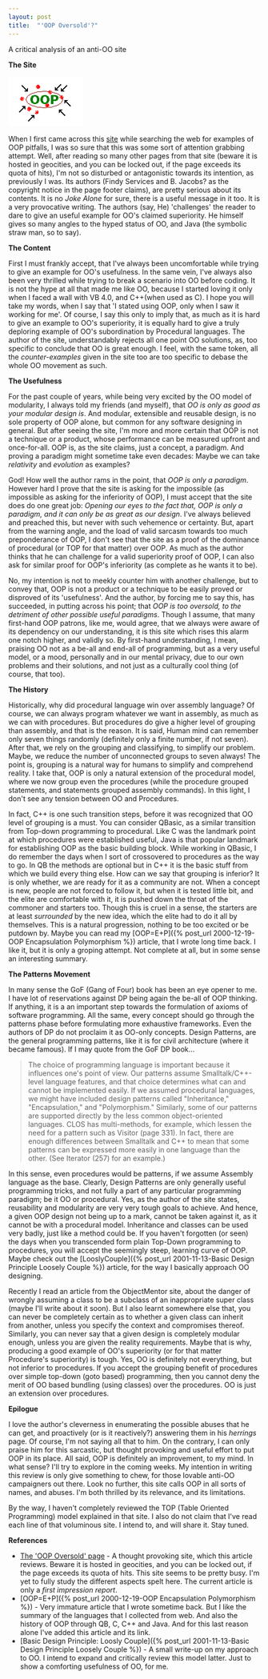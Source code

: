 ```yaml
---
layout: post
title:  "'OOP Oversold'?"
---
```


A critical analysis of an anti-OO site

**The Site**

![Site Image](/assets/images/OOP%20Oversold/5add67def13256b0182e6984a9e993a2.jpg)

When I first came across this [site](https://tattvum.com/Articles/2002/2002-03/2002-03-24/Ramu-SE-20020324-OopOversold.html#OOPBAD) while searching the web for examples of OOP pitfalls, I was so sure that this was some sort of attention grabbing attempt. Well, after reading so many other pages from that site (beware it is hosted in geocities, and you can be locked out, if the page exceeds its quota of hits), I'm not so disturbed or antagonistic towards its intention, as previously I was. Its authors (Findy Services and B. Jacobs? as the copyright notice in the page footer claims), are pretty serious about its contents. It is no *Joke Alone* for sure, there is a useful message in it too. It is a very provocative writing. The authors (say, He) 'challenges' the reader to dare to give an useful example for OO's claimed superiority. He himself gives so many angles to the hyped status of OO, and Java (the symbolic straw man, so to say).

**The Content**

First I must frankly accept, that I've always been uncomfortable while trying to give an example for OO's usefulness. In the same vein, I've always also been very thrilled while trying to break a scenario into OO before coding. It is not the hype at all that made me like OO, because I started loving it only when I faced a wall with VB 4.0, and C++(when used as C). I hope you will take my words, when I say that 'I stated using OOP, only when I saw it working for me'. Of course, I say this only to imply that, as much as it is hard to give an example to OO's superiority, it is equally hard to give a truly deploring example of OO's subordination by Procedural languages. The author of the site, understandably rejects all one point OO solutions, as, too specific to conclude that OO is great enough. I feel, with the same token, all the *counter-examples* given in the site too are too specific to debase the whole OO movement as such.

**The Usefulness**

For the past couple of years, while being very excited by the OO model of modularity, I always told my friends (and myself), that *OO is only as good as your modular design is*. And modular, extensible and reusable design, is no sole property of OOP alone, but common for any software designing in general. But after seeing the site, I'm more and more certain that OOP is not a technique or a product, whose performance can be measured upfront and once-for-all. OOP is, as the site claims, just a concept, a paradigm. And proving a paradigm might sometime take even decades: Maybe we can take *relativity* and *evolution* as examples?

God! How well the author rams in the point, that *OOP is only a paradigm*. However hard I prove that the site is asking for the impossible (as impossible as asking for the inferiority of OOP), I must accept that the site does do one great job: *Opening our eyes to the fact that, OOP is only a paradigm, and it can only be as great as our design*. I've always believed and preached this, but never with such vehemence or certainty. But, apart from the warning angle, and the load of valid sarcasm towards too much preponderance of OOP, I don't see that the site as a proof of the dominance of procedural (or TOP for that matter) over OOP. As much as the author thinks that he can challenge for a valid superiority proof of OOP, I can also ask for similar proof for OOP's inferiority (as complete as he wants it to be).

No, my intention is not to meekly counter him with another challenge, but to convey that, OOP is not a product or a technique to be easily proved or disproved of its 'usefulness'. And the author, by forcing me to say this, has succeeded, in putting across his point; that *OOP is too oversold, to the detriment of other possible useful paradigms*. Though I assume, that many first-hand OOP patrons, like me, would agree, that we always were aware of its dependency on our understanding, it is this site which rises this alarm one notch higher, and validly so. By first-hand understanding, I mean, praising OO not as a be-all and end-all of programming, but as a very useful model, or a mood, personally and in our mental privacy, due to our own problems and their solutions, and not just as a culturally cool thing (of course, that too).

**The History**

Historically, why did procedural language win over assembly language? Of course, we can always program whatever we want in assembly, as much as we can with procedures. But procedures do give a higher level of grouping than assembly, and that is the reason. It is said, Human mind can remember only seven things randomly (definitely only a finite number, if not seven). After that, we rely on the grouping and classifying, to simplify our problem. Maybe, we reduce the number of unconnected groups to seven always! The point is, grouping is a natural way for humans to simplify and comprehend reality. I take that, OOP is only a natural extension of the procedural model, where we now group even the procedures (while the procedure grouped statements, and statements grouped assembly commands). In this light, I don't see any tension between OO and Procedures.

In fact, C++ is one such transition steps, before it was recognized that OO level of grouping is a must. You can consider QBasic, as a similar transition from Top-down programming to procedural. Like C was the landmark point at which procedures were established useful, Java is that popular landmark for establishing OOP as the basic building block. While working in QBasic, I do remember the days when I sort of crossovered to procedures as the way to go. In QB the methods are optional but in C++ it is the basic stuff from which we build every thing else. How can we say that grouping is inferior? It is only whether, we are ready for it as a community are not. When a concept is new, people are not forced to follow it, but when it is tested little bit, and the elite are comfortable with it, it is pushed down the throat of the commoner and starters too. Though this is cruel in a sense, the starters are at least *surrounded* by the new idea, which the elite had to do it all by themselves. This is a natural progression, nothing to be too excited or be putdown by. Maybe you can read my [OOP=E+P]({% post_url 2000-12-19-OOP  Encapsulation  Polymorphism %}) article, that I wrote long time back. I like it, but it is only a groping attempt. Not complete at all, but in some sense an interesting summary.

**The Patterns Movement**

In many sense the GoF (Gang of Four) book has been an eye opener to me. I have lot of reservations against DP being again the be-all of OOP thinking. If anything, it is a an important step towards the formulation of axioms of software programming. All the same, every concept should go through the patterns phase before formulating more exhaustive frameworks. Even the authors of DP do not proclaim it as OO-only concepts. Design Patterns, are the general programming patterns, like it is for civil architecture (where it became famous). If I may quote from the GoF DP book...

> The choice of programming language is important because it influences one's point of view. Our patterns assume Smalltalk/C++-level language features, and that choice determines what can and cannot be implemented easily. If we assumed procedural languages, we might have included design patterns called "Inheritance," "Encapsulation," and "Polymorphism." Similarly, some of our patterns are supported directly by the less common object-oriented languages. CLOS has multi-methods, for example, which lessen the need for a pattern such as Visitor (page 331). In fact, there are enough differences between Smalltalk and C++ to mean that some patterns can be expressed more easily in one language than the other. (See Iterator (257) for an example.)

In this sense, even procedures would be patterns, if we assume Assembly language as the base. Clearly, Design Patterns are only generally useful programming tricks, and not fully a part of any particular programming paradigm; be it OO or procedural. Yes, as the author of the site states, reusability and modularity are very very tough goals to achieve. And hence, a given OOP design not being up to a mark, cannot be taken against it, as it cannot be with a procedural model. Inheritance and classes can be used very badly, just like a method could be. If you haven't forgotten (or seen) the days when you transcended form plain Top-Down programming to procedures, you will accept the seemingly steep, learning curve of OOP. Maybe check out the [LooslyCouple]({% post_url 2001-11-13-Basic Design Principle Loosely Couple %}) article, for the way I basically approach OO designing.

Recently I read an article from the ObjectMentor site, about the danger of wrongly assuming a class to be a subclass of an inappropriate super class (maybe I'll write about it soon). But I also learnt somewhere else that, you can never be completely certain as to whether a given class can inherit from another, unless you specify the context and compromises thereof. Similarly, you can never say that a given design is completely modular enough, unless you are given the reality requirements. Maybe that is why, producing a good example of OO's superiority (or for that matter Procedure's superiority) is tough. Yes, OO is definitely not everything, but not inferior to procedures. If you accept the grouping benefit of procedures over simple top-down (goto based) programming, then you cannot deny the merit of OO based bundling (using classes) over the procedures. OO is just an extension over procedures.

**Epilogue**

I love the author's cleverness in enumerating the possible abuses that he can get, and proactively (or is it reactively?) answering them in his *herrings* page. Of course, I'm not saying all that to him. On the contrary, I can only praise him for this sarcastic, but thought provoking and useful effort to put OOP in its place. All said, OOP is definitely an improvement, to my mind. In what sense? I'll try to explore in the coming weeks. My intention in writing this review is only give something to chew, for those lovable anti-OO campaigners out there. Look no further, this site calls OOP in all sorts of names, and abuses. I'm both thrilled by its relevance, and its limitations.

By the way, I haven't completely reviewed the TOP (Table Oriented Programming) model explained in that site. I also do not claim that I've read each line of that voluminous site. I intend to, and will share it. Stay tuned.

**References**

*   [The 'OOP Oversold' page](https://www.geocities.com/tablizer/oopbad.htm) - A thought provoking site, which this article reviews. Beware it is hosted in geocities, and you can be locked out, if the page exceeds its quota of hits. This site seems to be pretty busy. I'm yet to fully study the different aspects spelt here. The current article is only a *first impression report*.
*   [OOP=E+P]({% post_url 2000-12-19-OOP  Encapsulation  Polymorphism %}) - Very immature article that I wrote sometime back. But I like the summary of the languages that I collected from web. And also the history of OOP through QB, C, C++ and Java. And for this last reason alone I've added this article and its link.
*   [Basic Design Principle: Loosly Couple]({% post_url 2001-11-13-Basic Design Principle Loosely Couple %}) - A small write-up on my approach to OO. I intend to expand and critically review this model latter. Just to show a comforting usefulness of OO, for me.
